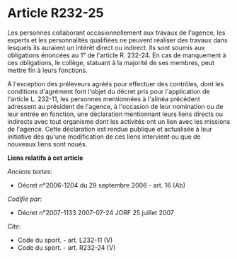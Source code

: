 # Article R232-25

Les personnes collaborant occasionnellement aux travaux de l'agence, les experts et les personnalités qualifiées ne peuvent
réaliser des travaux dans lesquels ils auraient un intérêt direct ou indirect. Ils sont soumis aux obligations énoncées au 1°
de l'article R. 232-24. En cas de manquement à ces obligations, le collège, statuant à la majorité de ses membres, peut
mettre fin à leurs fonctions.

A l'exception des préleveurs agréés pour effectuer des contrôles, dont les conditions d'agrément font l'objet du décret pris
pour l'application de l'article L. 232-11, les personnes mentionnées à l'alinéa précédent adressent au président de l'agence,
à l'occasion de leur nomination ou de leur entrée en fonction, une déclaration mentionnant leurs liens directs ou indirects
avec tout organisme dont les activités ont un lien avec les missions de l'agence. Cette déclaration est rendue publique et
actualisée à leur initiative dès qu'une modification de ces liens intervient ou que de nouveaux liens sont noués.

**Liens relatifs à cet article**

_Anciens textes_:

  - Décret n°2006-1204 du 29 septembre 2006 - art. 16 (Ab)

_Codifié par_:

  - Décret n°2007-1133 2007-07-24 JORF 25 juillet 2007

_Cite_:

  - Code du sport. - art. L232-11 (V)
  - Code du sport. - art. R232-24 (V)
